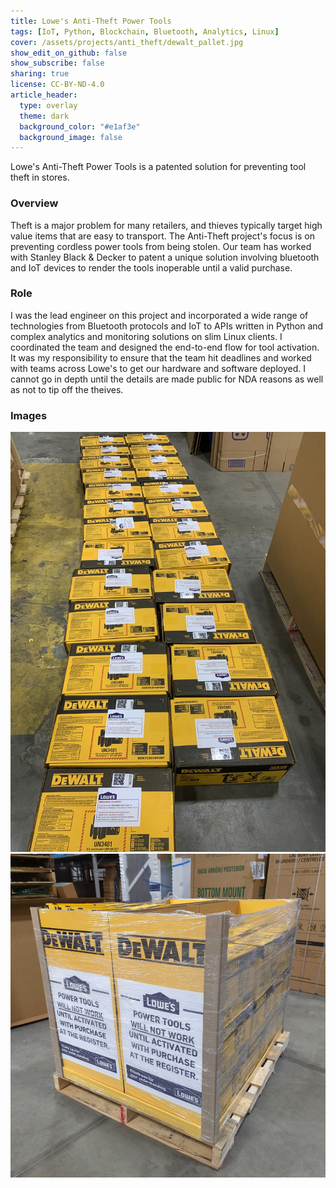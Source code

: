 ```yaml
---
title: Lowe's Anti-Theft Power Tools
tags: [IoT, Python, Blockchain, Bluetooth, Analytics, Linux]
cover: /assets/projects/anti_theft/dewalt_pallet.jpg
show_edit_on_github: false
show_subscribe: false
sharing: true
license: CC-BY-ND-4.0
article_header:
  type: overlay
  theme: dark
  background_color: "#e1af3e"
  background_image: false
---
```


Lowe's Anti-Theft Power Tools is a patented solution for preventing tool theft in stores.

<!--more-->

### Overview

Theft is a major problem for many retailers, and thieves typically target high value items that are easy to transport. The Anti-Theft project's focus is on preventing cordless power tools from being stolen. Our team has worked with Stanley Black & Decker to patent a unique solution involving bluetooth and IoT devices to render the tools inoperable until a valid purchase.

### Role

I was the lead engineer on this project and incorporated a wide range of technologies from Bluetooth protocols and IoT to APIs written in Python and complex analytics and monitoring solutions on slim Linux clients. I coordinated the team and designed the end-to-end flow for tool activation. It was my responsibility to ensure that the team hit deadlines and worked with teams across Lowe's to get our hardware and software deployed. I cannot go in depth until the details are made public for NDA reasons as well as not to tip off the theives.

### Images

<img class="image image--lg" src="/assets/projects/anti_theft/dewalt_tools.jpg"/>
<img class="image image--xl" src="/assets/projects/anti_theft/dewalt_pallet.jpg"/>
